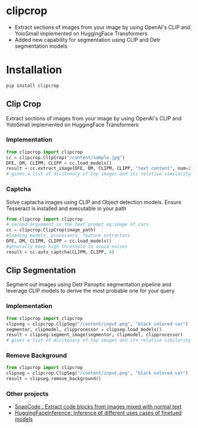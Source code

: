 # clipcrop
- Extract sections of images from your image by using OpenAI's CLIP and YoloSmall implemented on HuggingFace Transformers
- Added new capability for segmentation using CLIP and Detr segmentation models

# Installation
```python
pip install clipcrop
```

## Clip Crop

Extract sections of images from your image by using OpenAI's CLIP and YoloSmall implemented on HuggingFace Transformers 

### Implementation

```python
from clipcrop import clipcrop
cc = clipcrop.ClipCrop("/content/sample.jpg")
DFE, DM, CLIPM, CLIPP = cc.load_models()
result = cc.extract_image(DFE, DM, CLIPM, CLIPP, "text content", num=2)
# gives a list of dicitonary of top images and its relative similarity score and you can override this by setting num = 5  to get top 5 etc while initiating the class
```
<!-- 
### Result

<p style="font-style: italic;">clipcrop = ClipCrop("/content/nm.jpg", "woman in white frock")</p>
<p float="left">
<img src="/nm.jpg" width="600" height="350">
<img src="/clipcrop.jpeg" width="150" height="300">
</p>

<br>

<p style="font-style: italic;">cc = ClipCrop('/content/rd.jpg', 'woman walking', 2)</p>
<p float="left">
<img src="/rd.jpg" width="600" height="350">
<img src="/rmc.jpeg" width="150" height="300">
</p> -->

### Captcha
Solve captacha images using CLIP and Object detection models. Ensure Tesseract is installed and executable in your path

```python
from clipcrop import clipcrop
# second arguement is the text prompt eg:image of cars
cc = clipcrop.ClipCrop(image_path)
#loading models, processors, feature extractors
DFE, DM, CLIPM, CLIPP = cc.load_models()
#generally keep high threshold to avoid noises
result = cc.auto_captcha(CLIPM, CLIPP, 4)
```

## Clip Segmentation

Segment out images using Detr Panoptic segmentation pipeline and leverage CLIP models to derive the most probable one for your query

### Implementation

```python
from clipcrop import clipcrop
clipseg = clipcrop.ClipSeg("/content/input.png", "black colored car")
segmentor, clipmodel, clipprocessor = clipseg.load_models()
result = clipseg.segment_image(segmentor, clipmodel, clipprocessor)
# gives a list of dicitonary of top images and its relative similarity score and you can override this by setting num = 5  to get top 5 etc
```

### Remove Background
```python
from clipcrop import clipcrop
clipseg = clipcrop.ClipSeg("/content/input.png", "black colored car")
result = clipseg.remove_background()
```

### Other projects
- [SnapCode : Extract code blocks from images mixed with normal text](https://github.com/Vishnunkumar/snapcode)
- [HuggingFaceInference: Inference of different uses cases of finetued models](https://github.com/Vishnunkumar/huggingfaceinference)

